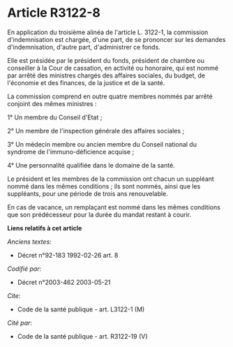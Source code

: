 # Article R3122-8

En application du troisième alinéa de l'article L. 3122-1, la commission d'indemnisation est chargée, d'une part, de se
prononcer sur les demandes d'indemnisation, d'autre part, d'administrer ce fonds.

Elle est présidée par le président du fonds, président de chambre ou conseiller à la Cour de cassation, en activité ou
honoraire, qui est nommé par arrêté des ministres chargés des affaires sociales, du budget, de l'économie et des finances, de
la justice et de la santé.

La commission comprend en outre quatre membres nommés par arrêté conjoint des mêmes ministres :

1° Un membre du Conseil d'Etat ;

2° Un membre de l'inspection générale des affaires sociales ;

3° Un médecin membre ou ancien membre du Conseil national du syndrome de l'immuno-déficience acquise ;

4° Une personnalité qualifiée dans le domaine de la santé.

Le président et les membres de la commission ont chacun un suppléant nommé dans les mêmes conditions ; ils sont nommés, ainsi
que les suppléants, pour une période de trois ans renouvelable.

En cas de vacance, un remplaçant est nommé dans les mêmes conditions que son prédécesseur pour la durée du mandat restant à
courir.

**Liens relatifs à cet article**

_Anciens textes_:

  - Décret n°92-183 1992-02-26 art. 8

_Codifié par_:

  - Décret n°2003-462 2003-05-21

_Cite_:

  - Code de la santé publique - art. L3122-1 (M)

_Cité par_:

  - Code de la santé publique - art. R3122-19 (V)
